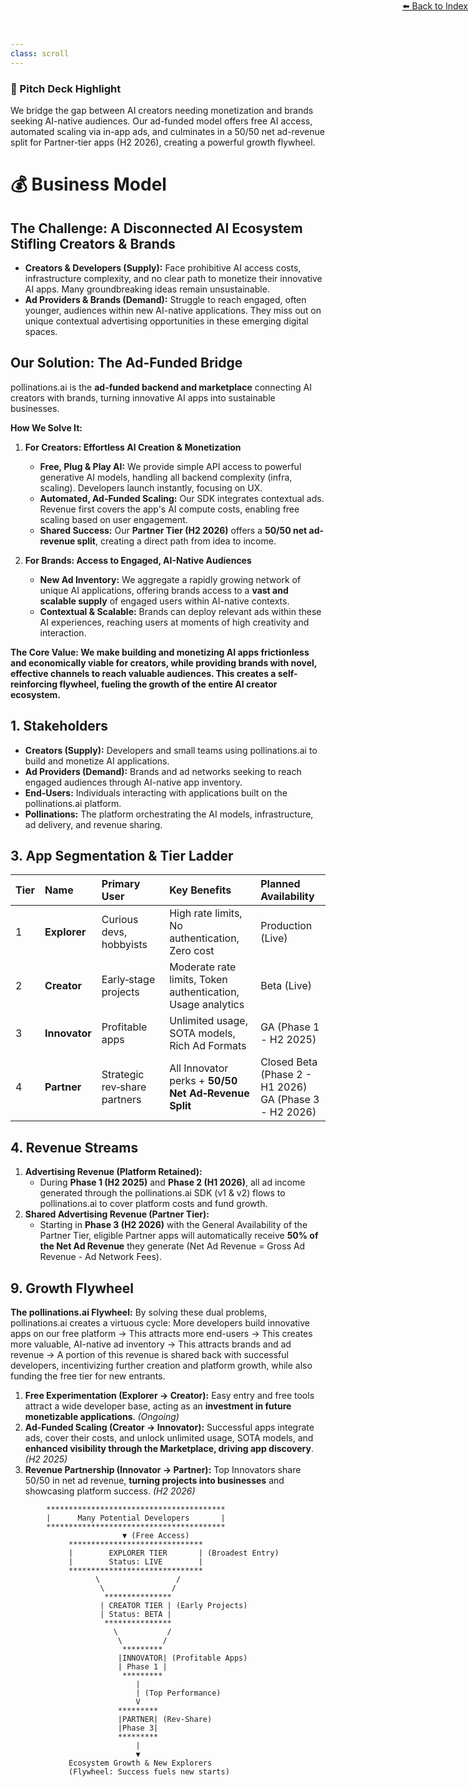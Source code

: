 ```yaml
---
class: scroll
---
```


<div style="text-align: right; position: absolute; top: 0; right: 0;">
<a href="/11">⬅️ Back to Index</a>
</div>

<div class="bg-green-100 p-4 rounded-lg border-l-4 border-green-500 mb-6">
  <h3 class="text-lg font-bold text-green-800">🌟 Pitch Deck Highlight</h3>
  <p class="text-green-800">We bridge the gap between AI creators needing monetization and brands seeking AI-native audiences. Our ad-funded model offers free AI access, automated scaling via in-app ads, and culminates in a 50/50 net ad-revenue split for Partner-tier apps (H2 2026), creating a powerful growth flywheel.</p>
</div>

# 💰 **Business Model**

## The Challenge: A Disconnected AI Ecosystem Stifling Creators & Brands

*   **Creators & Developers (Supply):** Face prohibitive AI access costs, infrastructure complexity, and no clear path to monetize their innovative AI apps. Many groundbreaking ideas remain unsustainable.
*   **Ad Providers & Brands (Demand):** Struggle to reach engaged, often younger, audiences within new AI-native applications. They miss out on unique contextual advertising opportunities in these emerging digital spaces.

## Our Solution: The Ad-Funded Bridge

pollinations.ai is the **ad-funded backend and marketplace** connecting AI creators with brands, turning innovative AI apps into sustainable businesses.

**How We Solve It:**

1.  **For Creators: Effortless AI Creation & Monetization**
    *   **Free, Plug & Play AI:** We provide simple API access to powerful generative AI models, handling all backend complexity (infra, scaling). Developers launch instantly, focusing on UX.
    *   **Automated, Ad-Funded Scaling:** Our SDK integrates contextual ads. Revenue first covers the app's AI compute costs, enabling free scaling based on user engagement.
    *   **Shared Success:** Our **Partner Tier (H2 2026)** offers a **50/50 net ad-revenue split**, creating a direct path from idea to income.

2.  **For Brands: Access to Engaged, AI-Native Audiences**
    *   **New Ad Inventory:** We aggregate a rapidly growing network of unique AI applications, offering brands access to a **vast and scalable supply** of engaged users within AI-native contexts.
    *   **Contextual & Scalable:** Brands can deploy relevant ads within these AI experiences, reaching users at moments of high creativity and interaction.

**The Core Value: We make building and monetizing AI apps frictionless and economically viable for creators, while providing brands with novel, effective channels to reach valuable audiences. This creates a self-reinforcing flywheel, fueling the growth of the entire AI creator ecosystem.**

## 1. Stakeholders

*   **Creators (Supply):** Developers and small teams using pollinations.ai to build and monetize AI applications.
*   **Ad Providers (Demand):** Brands and ad networks seeking to reach engaged audiences through AI-native app inventory.
*   **End‑Users:** Individuals interacting with applications built on the pollinations.ai platform.
*   **Pollinations:** The platform orchestrating the AI models, infrastructure, ad delivery, and revenue sharing.

## 3. App Segmentation & Tier Ladder

| Tier | Name        | Primary User                 | Key Benefits                                                                  | Planned Availability
| :--- | :---------- | :--------------------------- | :---------------------------------------------------------------------------- | :----------------------------------------- |
| 1    | **Explorer**| Curious devs, hobbyists      | High rate limits, No authentication, Zero cost                                          | Production (Live)                          |
| 2    | **Creator** | Early‑stage projects         | Moderate rate limits, Token authentication, Usage analytics                                     | Beta (Live)                                |
| 3    | **Innovator**| Profitable apps              | Unlimited usage, SOTA models, Rich Ad Formats  | GA (Phase 1 - H2 2025)                     |
| 4    | **Partner** | Strategic rev‑share partners | All Innovator perks + **50/50 Net Ad‑Revenue Split** | Closed Beta (Phase 2 - H1 2026) <br> GA (Phase 3 - H2 2026) |

## 4. Revenue Streams

1.  **Advertising Revenue (Platform Retained):**
    *   During **Phase 1 (H2 2025)** and **Phase 2 (H1 2026)**, all ad income generated through the pollinations.ai SDK (v1 & v2) flows to pollinations.ai to cover platform costs and fund growth.
2.  **Shared Advertising Revenue (Partner Tier):**
    *   Starting in **Phase 3 (H2 2026)** with the General Availability of the Partner Tier, eligible Partner apps will automatically receive **50% of the Net Ad Revenue** they generate (Net Ad Revenue = Gross Ad Revenue - Ad Network Fees).

## 9. Growth Flywheel

**The pollinations.ai Flywheel:** By solving these dual problems, pollinations.ai creates a virtuous cycle: More developers build innovative apps on our free platform -> This attracts more end-users -> This creates more valuable, AI-native ad inventory -> This attracts brands and ad revenue -> A portion of this revenue is shared back with successful developers, incentivizing further creation and platform growth, while also funding the free tier for new entrants.

1.  **Free Experimentation (Explorer → Creator):** Easy entry and free tools attract a wide developer base, acting as an **investment in future monetizable applications**. *(Ongoing)*
2.  **Ad-Funded Scaling (Creator → Innovator):** Successful apps integrate ads, cover their costs, and unlock unlimited usage, SOTA models, and **enhanced visibility through the Marketplace, driving app discovery**. *(H2 2025)*
3.  **Revenue Partnership (Innovator → Partner):** Top Innovators share 50/50 in net ad revenue, **turning projects into businesses** and showcasing platform success. *(H2 2026)*

```
        ****************************************
        |      Many Potential Developers       |
        ****************************************
                         ▼ (Free Access)
             ******************************
             |        EXPLORER TIER       | (Broadest Entry)
             |        Status: LIVE        | 
             ******************************
                   \                 /
                    \               /
                     ***************
                    | CREATOR TIER | (Early Projects)
                    | Status: BETA | 
                     ***************
                       \           /
                        \         /
                         *********
                        |INNOVATOR| (Profitable Apps)
                        | Phase 1 |
                         *********
                            |
                            | (Top Performance)
                            V
                        *********
                        |PARTNER| (Rev-Share)
                        |Phase 3|
                        *********
                            |
                            ▼
             Ecosystem Growth & New Explorers
             (Flywheel: Success fuels new starts)
```
